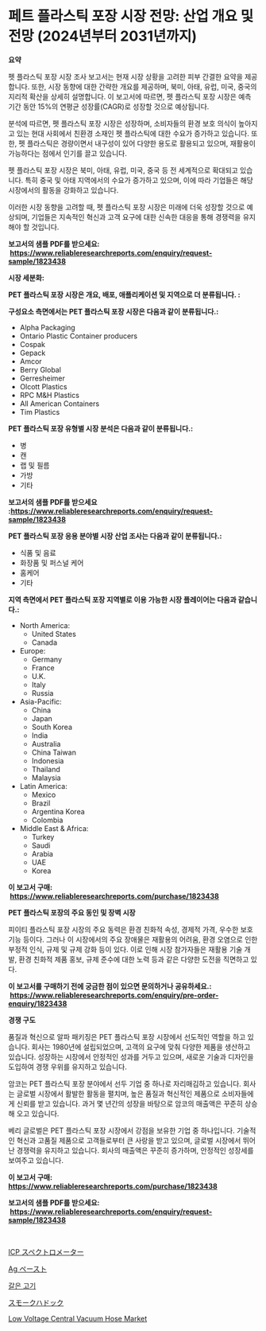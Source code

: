 <p><h1>페트 플라스틱 포장 시장 전망: 산업 개요 및 전망 (2024년부터 2031년까지)</h1></p><p><strong>요약</strong></p>
<p><p>펫 플라스틱 포장 시장 조사 보고서는 현재 시장 상황을 고려한 피부 간결한 요약을 제공합니다. 또한, 시장 동향에 대한 간략한 개요를 제공하며, 북미, 아태, 유럽, 미국, 중국의 지리적 확산을 상세히 설명합니다. 이 보고서에 따르면, 펫 플라스틱 포장 시장은 예측 기간 동안 15%의 연평균 성장률(CAGR)로 성장할 것으로 예상됩니다.</p><p>분석에 따르면, 펫 플라스틱 포장 시장은 성장하며, 소비자들의 환경 보호 의식이 높아지고 있는 현대 사회에서 친환경 소재인 펫 플라스틱에 대한 수요가 증가하고 있습니다. 또한, 펫 플라스틱은 경량이면서 내구성이 있어 다양한 용도로 활용되고 있으며, 재활용이 가능하다는 점에서 인기를 끌고 있습니다.</p><p>펫 플라스틱 포장 시장은 북미, 아태, 유럽, 미국, 중국 등 전 세계적으로 확대되고 있습니다. 특히 중국 및 아태 지역에서의 수요가 증가하고 있으며, 이에 따라 기업들은 해당 시장에서의 활동을 강화하고 있습니다.</p><p>이러한 시장 동향을 고려할 때, 펫 플라스틱 포장 시장은 미래에 더욱 성장할 것으로 예상되며, 기업들은 지속적인 혁신과 고객 요구에 대한 신속한 대응을 통해 경쟁력을 유지해야 할 것입니다.</p></p>
<p><strong>보고서의 샘플 PDF를 받으세요: &nbsp;<a href="https://www.reliableresearchreports.com/enquiry/request-sample/1823438">https://www.reliableresearchreports.com/enquiry/request-sample/1823438</a></strong></p>
<p><strong>시장 세분화:</strong></p>
<p><strong> PET 플라스틱 포장 시장은 개요, 배포, 애플리케이션 및 지역으로 더 분류됩니다. :</strong></p>
<p><strong>구성요소 측면에서는 PET 플라스틱 포장 시장은 다음과 같이 분류됩니다.:</strong></p>
<p><ul><li>Alpha Packaging</li><li>Ontario Plastic Container producers</li><li>Cospak</li><li>Gepack</li><li>Amcor</li><li>Berry Global</li><li>Gerresheimer</li><li>Olcott Plastics</li><li>RPC M&H Plastics</li><li>All American Containers</li><li>Tim Plastics</li></ul></p>
<p><strong> PET 플라스틱 포장 유형별 시장 분석은 다음과 같이 분류됩니다.:</strong></p>
<p><ul><li>병</li><li>캔</li><li>랩 및 필름</li><li>가방</li><li>기타</li></ul></p>
<p><strong>보고서의 샘플 PDF를 받으세요 :<a href="https://www.reliableresearchreports.com/enquiry/request-sample/1823438">https://www.reliableresearchreports.com/enquiry/request-sample/1823438</a></strong></p>
<p><strong> PET 플라스틱 포장 응용 분야별 시장 산업 조사는 다음과 같이 분류됩니다.:</strong></p>
<p><ul><li>식품 및 음료</li><li>화장품 및 퍼스널 케어</li><li>홈케어</li><li>기타</li></ul></p>
<p><strong>지역 측면에서 PET 플라스틱 포장 지역별로 이용 가능한 시장 플레이어는 다음과 같습니다.:</strong></p>
<p><ul>
    <li>
        North America:
        <ul>
            <li>United States</li>
            <li>Canada</li>
        </ul>
    </li>
    <li>
        Europe:
        <ul>
            <li>Germany</li>
            <li>France</li>
            <li>U.K.</li>
            <li>Italy</li>
            <li>Russia</li>
        </ul>
    </li>
    <li>
        Asia-Pacific:
        <ul>
            <li>China</li>
            <li>Japan</li>
            <li>South Korea</li>
            <li>India</li>
            <li>Australia</li>
            <li>China Taiwan</li>
            <li>Indonesia</li>
            <li>Thailand</li>
            <li>Malaysia</li>
        </ul>
    </li>
    <li>
        Latin America:
        <ul>
            <li>Mexico</li>
            <li>Brazil</li>
            <li>Argentina Korea</li>
            <li>Colombia</li>
        </ul>
    </li>
    <li>
        Middle East & Africa:
        <ul>
            <li>Turkey</li>
            <li>Saudi</li>
            <li>Arabia</li>
            <li>UAE</li>
            <li>Korea</li>
        </ul>
    </li>
    </ul></p>
<p><strong>이 보고서 구매: &nbsp;<a href="https://www.reliableresearchreports.com/purchase/1823438">https://www.reliableresearchreports.com/purchase/1823438</a></strong></p>
<p><strong>PET 플라스틱 포장의 주요 동인 및 장벽 시장</strong></p>
<p><p>피이티 플라스틱 포장 시장의 주요 동력은 환경 친화적 속성, 경제적 가격, 우수한 보호 기능 등이다. 그러나 이 시장에서의 주요 장애물은 재활용의 어려움, 환경 오염으로 인한 부정적 인식, 규제 및 규제 강화 등이 있다. 이로 인해 시장 참가자들은 재활용 기술 개발, 환경 친화적 제품 홍보, 규제 준수에 대한 노력 등과 같은 다양한 도전을 직면하고 있다.</p></p>
<p><strong>이 보고서를 구매하기 전에 궁금한 점이 있으면 문의하거나 공유하세요.: &nbsp;<a href="https://www.reliableresearchreports.com/enquiry/pre-order-enquiry/1823438">https://www.reliableresearchreports.com/enquiry/pre-order-enquiry/1823438</a></strong></p>
<p><strong>경쟁 구도</strong></p>
<p><p>품질과 혁신으로 알파 패키징은 PET 플라스틱 포장 시장에서 선도적인 역할을 하고 있습니다. 회사는 1980년에 설립되었으며, 고객의 요구에 맞춰 다양한 제품을 생산하고 있습니다. 성장하는 시장에서 안정적인 성과를 거두고 있으며, 새로운 기술과 디자인을 도입하여 경쟁 우위를 유지하고 있습니다.</p><p>암코는 PET 플라스틱 포장 분야에서 선두 기업 중 하나로 자리매김하고 있습니다. 회사는 글로벌 시장에서 활발한 활동을 펼치며, 높은 품질과 혁신적인 제품으로 소비자들에게 신뢰를 받고 있습니다. 과거 몇 년간의 성장을 바탕으로 암코의 매출액은 꾸준히 상승해 오고 있습니다.</p><p>베리 글로벌은 PET 플라스틱 포장 시장에서 강점을 보유한 기업 중 하나입니다. 기술적인 혁신과 고품질 제품으로 고객들로부터 큰 사랑을 받고 있으며, 글로벌 시장에서 뛰어난 경쟁력을 유지하고 있습니다. 회사의 매출액은 꾸준히 증가하며, 안정적인 성장세를 보여주고 있습니다.</p></p>
<p><strong>이 보고서 구매: &nbsp; <a href="https://www.reliableresearchreports.com/purchase/1823438">https://www.reliableresearchreports.com/purchase/1823438</a></strong></p>
<p><strong>보고서의 샘플 PDF를 받으세요: &nbsp;<a href="https://www.reliableresearchreports.com/enquiry/request-sample/1823438">https://www.reliableresearchreports.com/enquiry/request-sample/1823438</a></strong><strong></strong></p>
<p>&nbsp;</p>
<p><p><a href="https://github.com/ppmazlotr77499/Market-Research-Report-List-1/blob/main/48089255028.md">ICP スペクトロメーター</a></p><p><a href="https://medium.com/@kaydenjohns1964/%E5%B8%82%E5%A0%B4%E8%A6%8F%E6%A8%A1-cagr-%E3%83%88%E3%83%AC%E3%83%B3%E3%83%892024-2030%E3%81%AEag%E3%83%9A%E3%83%BC%E3%82%B9%E3%83%88-d4caf53ed1fc">Ag ペースト</a></p><p><a href="https://medium.com/@cute_priencsss/%EC%83%9D%EA%B3%A0%EA%B8%B0-%EC%8B%9C%EC%9E%A5-%EB%B6%84%EC%84%9D-%EA%B8%80%EB%A1%9C%EB%B2%8C-%EC%82%B0%EC%97%85-%EC%A0%84%EB%A7%9D-%EB%B0%8F-%EC%98%88%EC%B8%A1-2024%EB%85%84%EB%B6%80%ED%84%B0-2031%EB%85%84%EA%B9%8C%EC%A7%80-bb03c0a6ddde">갈은 고기</a></p><p><a href="https://medium.com/@saigekulas/%E3%82%B9%E3%83%A2%E3%83%BC%E3%82%AF%E3%83%8F%E3%83%89%E3%83%83%E3%82%AF%E3%81%AE%E5%B8%82%E5%A0%B4%E5%88%86%E6%9E%90-%E3%81%9D%E3%81%AEcagr-%E5%B8%82%E5%A0%B4%E3%82%BB%E3%82%B0%E3%83%A1%E3%83%B3%E3%83%86%E3%83%BC%E3%82%B7%E3%83%A7%E3%83%B3-%E3%81%8A%E3%82%88%E3%81%B3%E4%B8%96%E7%95%8C%E3%81%AE%E7%94%A3%E6%A5%AD%E6%A6%82%E8%A6%81-e435f0816350">スモークハドック</a></p><p><a href="https://github.com/GroverBarry/Market-Research-Report-List-4/blob/main/low-voltage-central-vacuum-hose-market.md">Low Voltage Central Vacuum Hose Market</a></p></p>